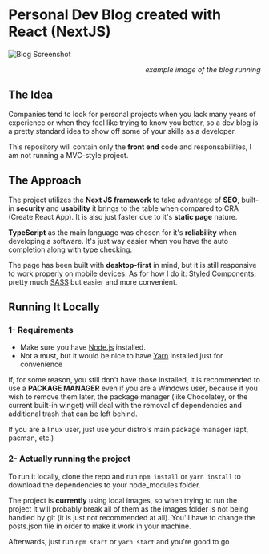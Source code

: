 # Personal Dev Blog created with React (NextJS)

![Blog Screenshot](https://media.discordapp.net/attachments/891214266668036126/907901876513701938/unknown.png?width=1242&height=650)

<p align="right">
  <i>example image of the blog running</i>
</p>

## The Idea

Companies tend to look for personal projects when you lack many years of experience or when they feel like trying to know you better, so a dev blog is a pretty standard idea to show off some of your skills as a developer.

This repository will contain only the **front end** code and responsabilities, I am not running a MVC-style project.

## The Approach

The project utilizes the **Next JS framework** to take advantage of **SEO**, built-in **security** and **usability** it brings to the table when compared to CRA (Create React App). It is also just faster due to it's **static page** nature.

**TypeScript** as the main language was chosen for it's **reliability** when developing a software. It's just way easier when you have the auto completion along with type checking.

The page has been built with **desktop-first** in mind, but it is still responsive to work properly on mobile devices. As for how I do it: [Styled Components](https://styled-components.com/); pretty much [SASS](https://sass-lang.com/) but easier and more convenient.

## Running It Locally

### 1- Requirements

- Make sure you have [Node.js](https://nodejs.org/en/) installed.
- Not a must, but it would be nice to have [Yarn](https://yarnpkg.com/) installed just for convenience

If, for some reason, you still don't have those installed, it is recommended to use a **PACKAGE MANAGER** even if you are a Windows user, because if you wish to remove them later, the package manager (like Chocolatey, or the current built-in winget) will deal with the removal of dependencies and additional trash that can be left behind.

If you are a linux user, just use your distro's main package manager (apt, pacman, etc.)

### 2- Actually running the project

To run it locally, clone the repo and run
`npm install` or `yarn install` to download the dependencies to your node_modules folder.

The project is **currently** using local images, so when trying to run the project it will probably break all of them as the images folder is not being handled by git (it is just not recommended at all). You'll have to change the posts.json file in order to make it work in your machine.

Afterwards, just run `npm start` or `yarn start` and you're good to go
